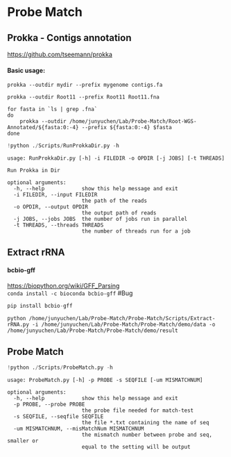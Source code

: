 # Probe Match

## Prokka - Contigs annotation

https://github.com/tseemann/prokka

#### Basic usage:

`prokka --outdir mydir --prefix mygenome contigs.fa`

`prokka --outdir Root11 --prefix Root11 Root11.fna`

```shell
for fasta in `ls | grep .fna`
do
    prokka --outdir /home/junyuchen/Lab/Probe-Match/Root-WGS-Annotated/${fasta:0:-4} --prefix ${fasta:0:-4} $fasta
done
```


```python
!python ./Scripts/RunProkkaDir.py -h
```

    usage: RunProkkaDir.py [-h] -i FILEDIR -o OPDIR [-j JOBS] [-t THREADS]
    
    Run Prokka in Dir
    
    optional arguments:
      -h, --help            show this help message and exit
      -i FILEDIR, --input FILEDIR
                            the path of the reads
      -o OPDIR, --output OPDIR
                            the output path of reads
      -j JOBS, --jobs JOBS  the number of jobs run in parallel
      -t THREADS, --threads THREADS
                            the number of threads run for a job


## Extract rRNA

#### bcbio-gff
https://biopython.org/wiki/GFF_Parsing   
`conda install -c bioconda bcbio-gff` #Bug


```python
pip install bcbio-gff
```

```shell
python /home/junyuchen/Lab/Probe-Match/Probe-Match/Scripts/Extract-rRNA.py -i /home/junyuchen/Lab/Probe-Match/Probe-Match/demo/data -o /home/junyuchen/Lab/Probe-Match/Probe-Match/demo/result
```

## Probe Match


```python
!python ./Scripts/ProbeMatch.py -h
```

    usage: ProbeMatch.py [-h] -p PROBE -s SEQFILE [-um MISMATCHNUM]
    
    optional arguments:
      -h, --help            show this help message and exit
      -p PROBE, --probe PROBE
                            the probe file needed for match-test
      -s SEQFILE, --seqfile SEQFILE
                            the file *.txt containing the name of seq
      -um MISMATCHNUM, --misMatchNum MISMATCHNUM
                            the mismatch number between probe and seq, smaller or
                            equal to the setting will be output

